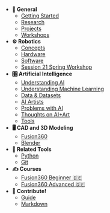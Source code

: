 - **🔑 General**
  - [Getting Started](getting-started.md)
  - [Research](research.md)
  - [Projects](projects.md)
  - [Workshops](workshops/overview.md)
- **⚙️ Robotics**
  - [Concepts](robotics/concepts.md)
  - [Hardware](robotics/hardware.md)
  - [Software](robotics/software.md)
  - [Session 21 Spring Workshop](workshops/session21spring/scene-one-take-one-upload/overview.md)
- **🎛️ Artificial Intelligence**
  - [Understanding AI](ai/understanding-ai.md)
  - [Understanding Machine Learning](ai/machine-learning.md)
  - [Data & Datasets](ai/data-datasets.md)
  - [AI Artists](ai/ai-artists.md)
  - [Problems with AI](ai/problems-with-ai.md)
  - [Thoughts on AI+Art](ai/thoughts-ai-art.md)
  - [Tools](ai/tools.md)
- **🖥️ CAD and 3D Modeling**
  - [Fusion360](CAD/Fusion360.md)
  - [Blender](CAD/blender.md)
- **🔧 Related Tools**
  - [Python](tools/python.md)
  - [Git](tools/git.md)
- **✍️ Courses**
  - [Fusion360 Beginner 🇩🇪](courses/CAD1-beginner-DE.md)
  - [Fusion360 Advanced 🇩🇪](courses/CAD2-advanced-DE.md)
- **🤝 Contribute!**
  - [Guide](readme.md)
  - [Markdown](markdown.md)
